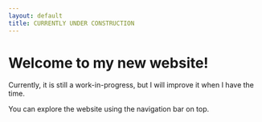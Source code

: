 ```yaml
---
layout: default
title: CURRENTLY UNDER CONSTRUCTION
---
```

<h1>Welcome to my new website!</h1>
<p>Currently, it is still a work-in-progress, but I will improve it when I have the time.</p>
<p>You can explore the website using the navigation bar on top.</p>
